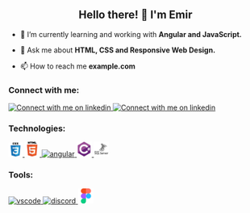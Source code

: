 <h2 align="center">Hello there! 🚀 I'm Emir</h2>

 
- 👾  I’m currently learning and working with **Angular and JavaScript.**

- 💬  Ask me about **HTML, CSS and Responsive Web Design.**

- 📫  How to reach me **example.com**

<h3 align="left">Connect with me:</h3>
<p align="left">
<!-- Light Mode -->
<a href="https://www.linkedin.com/in/bilal-emir-kocao%C4%9Flu-375622238/#gh-light-mode-only">
<img src="https://img.shields.io/badge/LinkedIn-3572A5?style=for-the-badge&logo=linkedin&logoColor=white#gh-light-mode-only" alt="Connect with me on linkedin" >
</a>
<!-- Dark Mode -->
<a href="https://www.linkedin.com/in/bilal-emir-kocao%C4%9Flu-375622238/#gh-dark-mode-only">
<img src="https://img.shields.io/badge/LinkedIn-ffffff?style=for-the-badge&logo=linkedin&logoColor=0690FA#gh-dark-mode-only" alt="Connect with me on linkedin" >
</a>
</p>

<h3 align="left">Technologies:</h3>
<p align="left">
<a href="https://www.w3schools.com/css/" target="_blank" rel=”noopener”> <img src="https://raw.githubusercontent.com/devicons/devicon/master/icons/css3/css3-original-wordmark.svg" alt="css3" width="28" height="28"/> </a> 
<a href="https://www.w3.org/html/" target="_blank" rel=”noopener”> <img src="https://raw.githubusercontent.com/devicons/devicon/master/icons/html5/html5-original-wordmark.svg" alt="html5" width="30" height="30"/> </a> 
<a href="https://angular.io/" target="_blank" rel="noopener"> <img src="https://angular.io/assets/images/logos/angular/angular.svg" alt="angular" width="30" height="30"/> </a>
 <a href="https://docs.microsoft.com/en-us/dotnet/csharp/" target="_blank" rel="noopener"> <img src="https://raw.githubusercontent.com/devicons/devicon/1119b9f84c0290e0f0b38982099a2bd027a48bf1/icons/csharp/csharp-original.svg" alt="csharp" width="30" height="30"/> </a>
<a href="https://www.microsoft.com/en-us/sql-server/" target="_blank" rel="noopener"> <img src="https://raw.githubusercontent.com/devicons/devicon/master/icons/microsoftsqlserver/microsoftsqlserver-plain-wordmark.svg" alt="microsoftsqlserver" width="30" height="30"/> </a>
</p>
  
<h3 align="left">Tools:</h3>
<p align="left">
<a href="https://code.visualstudio.com/" target="_blank" rel=”noopener”> <img src="https://upload.wikimedia.org/wikipedia/commons/thumb/9/9a/Visual_Studio_Code_1.35_icon.svg/1024px-Visual_Studio_Code_1.35_icon.svg.png" alt="vscode" width="30" height="30"/> </a>
<a href="https://discord.com/" target="_blank" rel=”noopener”> <img src="https://cdn4.iconfinder.com/data/icons/logos-and-brands/512/91_Discord_logo_logos-512.png" alt="discord" width="30" height="30"/> </a> 
<a href="https://www.figma.com/" target="_blank" rel=”noopener”> <img src="https://raw.githubusercontent.com/devicons/devicon/1119b9f84c0290e0f0b38982099a2bd027a48bf1/icons/figma/figma-original.svg" alt="postman" width="30" height="30"/> </a>
</p>
